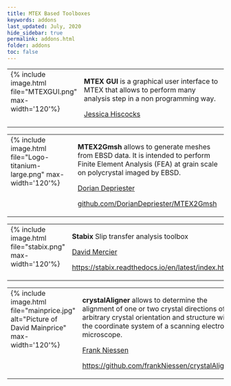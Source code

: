 ```yaml
---
title: MTEX Based Toolboxes
keywords: addons
last_updated: July, 2020
hide_sidebar: true
permalink: addons.html
folder: addons
toc: false
---
```


<div class='row'>
<table border='0' cellpadding='10'><tr>
<td width="140" valign="top">
  {% include image.html file="MTEXGUI.png" max-width='120'%}
  </td><td valign="top">
  <p><b>MTEX GUI</b> is a graphical user interface to MTEX that allows to perform many analysis step in a non programming way.</p>
  <p> <a href="https://www.researchgate.net/profile/Jessica_Hiscocks"><span class="glyphicon glyphicon-user"></span> Jessica Hiscocks</a></p>
  <p> <a href="https://www.researchgate.net/publication/341722714_MTEX_GUI_3pt4-_An_updated_graphical_interface_for_MTEX"><span class="glyphicon glyphicon-home"></span> </a></p>
</td>
</tr></table>
</div>


<div class='row'>
<table border='0' cellpadding='10'><tr>
<td width="140" valign="top">
  {% include image.html file="Logo-titanium-large.png" max-width='120'%}
  </td><td valign="top">
  <p><b>MTEX2Gmsh</b> allows to generate meshes from EBSD data.
  It is intended to perform Finite Element Analysis (FEA)
  at grain scale on polycrystal imaged by EBSD.</p>
  <p> <a href="https://www.researchgate.net/profile/Dorian_Depriester"><span class="glyphicon glyphicon-user"></span> Dorian Depriester</a></p>
  <p> <a href="https://github.com/DorianDepriester/MTEX2Gmsh"><span class="glyphicon glyphicon-home"></span> github.com/DorianDepriester/MTEX2Gmsh</a></p>
</td>
</tr></table>
</div>

<div class='row'>
<table border='0' cellpadding='10'><tr>
<td width="140" valign="top">
  {% include image.html file="stabix.png" max-width='120'%}
  </td><td valign="top">
  <p><b>Stabix</b> Slip transfer analysis toolbox</p>
  <p> <a href="https://www.researchgate.net/profile/David_Mercier3"><span class="glyphicon glyphicon-user"></span> David Mercier</a></p>
  <p> <a href="https://stabix.readthedocs.io/en/latest/index.html"><span class="glyphicon glyphicon-home"></span> https://stabix.readthedocs.io/en/latest/index.html</a></p>
</td>
</tr></table>
</div>


<div class='row'>
<table border='0' cellpadding='10'><tr>
<td width="140" valign="top">
  {% include image.html file="mainprice.jpg" alt="Picture of David Mainprice" max-width='120'%}
</td><td valign="top">
  <p><b>crystalAligner</b> allows to determine the alignment of one or two crystal directions
  of arbitrary crystal orientation and structure with the coordinate system of a scanning electron microscope.</p>
  <p>
  <p> <a href="https://www.researchgate.net/profile/Frank_Niessen4"><span class="glyphicon glyphicon-user"></span> Frank Niessen</a></p>
  <p> <a href="github.com/frankNiessen/crystalAligner"><span class="glyphicon glyphicon-home"></span> https://github.com/frankNiessen/crystalAligner</a></p>
  </p>
</td>
</tr></table>
</div>
